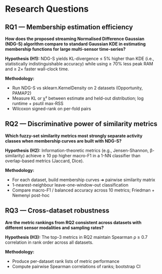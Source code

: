# Research Questions

## RQ1 — Membership estimation efficiency

**How does the proposed streaming Normalised Difference Gaussian (NDG-S) algorithm compare to standard Gaussian KDE in estimating membership functions for large multi-sensor time-series?**

**Hypothesis (H1):** NDG-S yields KL-divergence ≤ 5% higher than KDE (i.e., statistically indistinguishable accuracy) while using ≥ 70% less peak RAM and ≥ 2× faster wall-clock time.

**Methodology:**
- Run NDG-S vs sklearn.KernelDensity on 2 datasets (Opportunity, PAMAP2)
- Measure KL or χ² between estimate and held-out distribution; log runtime + psutil max-RSS
- Wilcoxon signed-rank on per-fold pairs

## RQ2 — Discriminative power of similarity metrics

**Which fuzzy-set similarity metrics most strongly separate activity classes when membership curves are built with NDG-S?**

**Hypothesis (H2):** Information-theoretic metrics (e.g., Jensen-Shannon, β-similarity) achieve ≥ 10 pp higher macro-F1 in a 1-NN classifier than overlap-based metrics (Jaccard, Dice).

**Methodology:**
- For each dataset, build membership curves ➜ pairwise similarity matrix
- 1-nearest-neighbour leave-one-window-out classification
- Compare macro-F1 / balanced accuracy across 10 metrics; Friedman + Nemenyi post-hoc

## RQ3 — Cross-dataset robustness

**Are the metric rankings from RQ2 consistent across datasets with different sensor modalities and sampling rates?**

**Hypothesis (H3):** The top-3 metrics in RQ2 maintain Spearman ρ ≥ 0.7 correlation in rank order across all datasets.

**Methodology:**
- Produce per-dataset rank lists of metric performance
- Compute pairwise Spearman correlations of ranks; bootstrap CI

